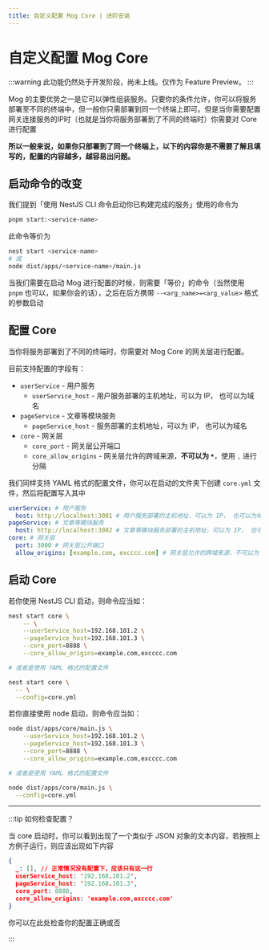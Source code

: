 ```yaml
---
title: 自定义配置 Mog Core | 进阶安装
---
```


# 自定义配置 Mog Core <Badge text="Feature Preview" color="gray" />

:::warning
此功能仍然处于开发阶段，尚未上线。仅作为 Feature Preview。
:::

Mog 的主要优势之一是它可以弹性组装服务。只要你的条件允许，你可以将服务部署至不同的终端中，但一般你只需部署到同一个终端上即可。但是当你需要配置网关连接服务的IP时（也就是当你将服务部署到了不同的终端时）你需要对 Core 进行配置

**所以一般来说，如果你只部署到了同一个终端上，以下的内容你是不需要了解且填写的，配置的内容越多，越容易出问题。**


## 启动命令的改变

我们提到「使用 NestJS CLI 命令启动你已构建完成的服务」使用的命令为

```bash
pnpm start:<service-name>
```

此命令等价为

```bash
nest start <service-name>
# 或
node dist/apps/<service-name>/main.js
```

当我们需要在启动 Mog 进行配置的时候，则需要「等价」的命令（当然使用 `pnpm` 也可以，如果你会的话），之后在后方携带 `--<arg_name>=<arg_value>` 格式的参数启动

## 配置 Core

当你将服务部署到了不同的终端时，你需要对 Mog Core 的网关层进行配置。

目前支持配置的字段有：

- `userService` - 用户服务
  - `userService_host` - 用户服务部署的主机地址，可以为 IP， 也可以为域名
- `pageService` - 文章等模块服务
  - `pageService_host` - 服务部署的主机地址，可以为 IP， 也可以为域名
- `core` - 网关层
  - `core_port` - 网关层公开端口
  - `core_allow_origins` - 网关层允许的跨域来源，**不可以为 `*`**，使用 `,` 进行分隔

我们同样支持 YAML 格式的配置文件，你可以在启动的文件夹下创建 `core.yml` 文件，然后将配置写入其中

```yaml
userService: # 用户服务
  host: http://localhost:3001 # 用户服务部署的主机地址，可以为 IP， 也可以为域名
pageService: # 文章等模块服务
  host: http://localhost:3002 # 文章等模块服务部署的主机地址，可以为 IP， 也可以为域名
core: # 网关层
  port: 3000 # 网关层公开端口
  allow_origins: [example.com, excccc.com] # 网关层允许的跨域来源，不可以为 `*`，使用 `,` 进行分隔
```

## 启动 Core

若你使用 NestJS CLI 启动，则命令应当如：

```bash
nest start core \
	-- \
	--userService_host=192.168.101.2 \
	--pageService_host=192.168.101.3 \
	--core_port=8888 \
	--core_allow_origins=example.com,excccc.com

# 或者是使用 YAML 格式的配置文件

nest start core \
  -- \
  --config=core.yml
```

若你直接使用 node 启动，则命令应当如：

```bash
node dist/apps/core/main.js \
	--userService_host=192.168.101.2 \
	--pageService_host=192.168.101.3 \
	--core_port=8888 \
	--core_allow_origins=example.com,excccc.com

# 或者是使用 YAML 格式的配置文件

node dist/apps/core/main.js \
  --config=core.yml
```

---

:::tip 如何检查配置？

当 core 启动时，你可以看到出现了一个类似于 JSON 对象的文本内容，若按照上方例子运行，则应该出现如下内容

```json
{                                                                     
  _: [], // 正常情况没有配置下，应该只有这一行
  userService_host: '192.168.101.2',
  pageService_host: '192.168.101.3',
  core_port: 8888,
  core_allow_origins: 'example.com,excccc.com'
}
```

你可以在此处检查你的配置正确或否

:::
